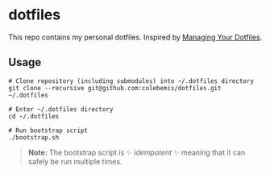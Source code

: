 # dotfiles

This repo contains my personal dotfiles. Inspired by [Managing Your Dotfiles](https://www.anishathalye.com/2014/08/03/managing-your-dotfiles/).

## Usage

```shell
# Clone repository (including submodules) into ~/.dotfiles directory
git clone --recursive git@github.com:colebemis/dotfiles.git ~/.dotfiles

# Enter ~/.dotfiles directory
cd ~/.dotfiles

# Run bootstrap script
./bootstrap.sh
```

> **Note:** The bootstrap script is ✨ _idempotent_ ✨ meaning that it can safely be run multiple times.
